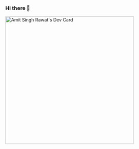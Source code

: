 ### Hi there 👋
<a href="https://app.daily.dev/amitsinghrawat"><img src="https://api.daily.dev/devcards/89ed1e1d04da4f6185e26125290b72b6.png?r=n7p" width="400" alt="Amit Singh Rawat's Dev Card"/></a>

<!--
**amitsinghrawat1994/amitsinghrawat1994** is a ✨ _special_ ✨ repository because its `README.md` (this file) appears on your GitHub profile.

Here are some ideas to get you started:

- 🔭 I’m currently working on ...
- 🌱 I’m currently learning ...
- 👯 I’m looking to collaborate on ...
- 🤔 I’m looking for help with ...
- 💬 Ask me about ...
- 📫 How to reach me: ...
- 😄 Pronouns: ...
- ⚡ Fun fact: ...
-->
